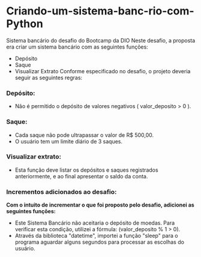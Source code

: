# Criando-um-sistema-banc-rio-com-Python
Sistema bancário do desafio do Bootcamp da DIO
Neste desafio, a proposta era criar um sistema bancário com as seguintes funções:
- Depósito
- Saque
- Visualizar Extrato
Conforme especificado no desafio, o projeto deveria seguir as seguintes regras:
### Depósito:
- Não é permitido o depósito de valores negativos ( valor_deposito > 0 ).
### Saque:
- Cada saque não pode ultrapassar o valor de R$ 500,00.
- O usuário tem um limite diário de 3 saques.
### Visualizar extrato:
- Esta função deve listar os depósitos e saques registrados anteriormente, e ao final apresentar o saldo da conta.
### Incrementos adicionados ao desafio:
**Com o intuito de incrementar o que foi proposto pelo desafio, adicionei as seguintes funções:**
- Este Sistema Bancário não aceitaria o depósito de moedas. Para verificar esta condição, utilizei a fórmula: (valor_deposito % 1 > 0).
- Através da biblioteca "datetime", importei a função "sleep" para o programa aguardar alguns segundos para processar as escolhas do usuário.
